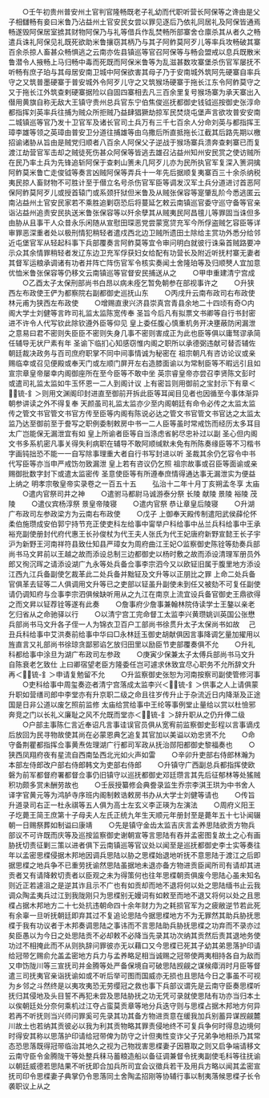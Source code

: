 <!-- { "loadSidebar": true } -->
　　○壬午初贵州普安州土官判官隆畅既老子礼幼而代职听营长阿保等之谗由是父子相讎畅有妾曰米鲁乃沾益州土官安民女尝以罪见逐后乃依礼同居礼及阿保皆通焉畅遂毁阿保居室掳其财物阿保乃与礼等借兵作乱焚畅所部寨舍仓廪杀其从者久之畅遣兵诛礼阿保见礼既死欲助米鲁攘窃其柄乃与其子阿鲊莫阿歹儿等率兵攻畅破其寨百余杀掠人畜甚众畅惧逃之云南亦佐县镇巡等官召阿保等与畅会盟戒以息兵既散米鲁潜令人掖畅上马归畅中毒而死既而阿保米鲁等为乱滋甚数攻寨堡杀伤官军屡抚不听畅有庶子珀与其母居安南卫城中阿保欲害其母子乃于安南城外筑阿先硬寨自率兵守之又筑普墨硬寨于普安城外令阿歹儿守之又筑猴场硬寨于拖长江东令阿鲊莫守之又于拖长江外筑查剌硬寨据险以自固四寨相去凡三百余里复号猴场寨为承天寨出入僣用黄旗自称无敌大王镇守贵州总兵官东宁伯焦俊巡抚都御史钱钺巡按御史张淳命都指挥刘英率兵往捕为贼众所拒贼乃益肆猖獗劫掠军民焚烧屯堡声言欲攻普安安南二城镇巡等官乃发十卫官军及诸长官司土兵万有三千七百余人分命刘英与都指挥王璋李雄等领之英璋由普安卫分道往捕雄等由乌撒后所直抵拖长江截其后路先期以檄招谕诸胁从旨由是贼党归顺者八百余人阿保父子逆战于猴场寨兵溃奔查剌寨已而复渡江劫营官军击却之贼徒死伤甚众阿保等皆逃去雄召沾益州知州安民赏之使访贼所在民乃率土兵为先锋追斩阿保于查剌山箦未几阿歹儿亦为民所执官军复深入箦洞擒阿鲊莫米鲁亡走俊钺等奏言凶贼阿保等弄兵十一年先后据顺复夷寨百三十余杀纳税夷民掠人畜财物不可胜计至于僣立名号杀伤官军臣等调发汉军土兵分道进讨首恶阿保阿鲊莫阿歹儿或授首辕门或系颈犴狱但米鲁及从贼张保容等寔肇乱阶今悉逃匿云南沾益州土官安民家若不乘胜追剿窃恐后将蔓延乞敕云南镇巡官委守巡守备等官亲诣沾益州追责安民执送米鲁张保容等以歼余孽其从贼夷民阿昌氊儿等罪固当诛但多由胁从且事干人众昔永乐闲随从宣慰田琛恶党尝蒙宽贷充军今所俘盗贼乞容臣等详审罪恶深重者处以极刑情犯稍轻者遣戍西北边卫贼所遗田土除给主赏功外悉分给邻近屯堡官军从轻起科事下兵部覆奏言阿鲊莫等宜令审问明白就彼行诛枭首贼路要冲示众其余情罪稍轻者发辽东边卫充军俘获妇女给配有功营长及附近听抚村寨无妻者其督军运粮承调诸有功者并阵亡阵伤官军令核实奏闻土舍隆珀等及归顺僰人宜加意优恤米鲁张保容等仍移文云南镇巡等官督安民捕送从之
　　○甲申重建清宁宫成
　　○乙酉太子太保刑部尚书白昂以病未痊乞暂免朝参在部视事许之
　　○升狭西左布政使王俨为都察院右副都御史巡抚山东
　　○丙戌升云南布政司右布政使林元甫为狭西左布政使
　　○增赐直隶兴济县崇真宫青县余地二十四顷有奇○内阁大学士刘健等言昨司礼监太监陈宽传奉  圣旨今后凡有拟票文书卿等自行书封密进不许令人代写钦此除钦遵外臣等仰见  皇上委任腹心慎重机务开决壅蔽防闲漏泄之意易曰君不密则失臣臣不密则失身几事不密则害成正为此也臣等俱以庸驽谬承简任辅导无状尸素有年  圣谕下临扪心知感窃惟内阁之职所以承德弼违献可替否辅佐朝廷裁决政务与百司庶府职掌不同中间事情诚为秘密在  祖宗朝凡有咨访论议或亲赐临幸或召见便殿或奉天门或左顺门屏开左右造膝面谕以为常制臣等不暇远引且如  宣宗章皇帝屡幸内阁御座所在至今臣等不敢中坐  英宗睿皇帝亦尝召李贤陈文彭时或遣司礼监太监如牛玉怀恩一二人到阁计议  上有密旨则用御前之宝封示下有章＜锍-釒＞则用文渊阁印封进直至御前开拆此臣等耳闻目见者也因循至今事体渐异朝参讲读之外不得复奉  天颜虽司礼监太监亦少至内阁朝廷有命令必传之太监太监传之管文书官管文书官方传至臣等内阁有陈说必达之管文书官管文书官达之太监太监乃达至御前至于誊写之职例委制敕房中书一二人臣等虽时常戒饬而经历太多耳目太广岂能保无漏泄宜有如  皇上所谕者臣等自当涤虑省躬尽忠补过以副  圣心但内阁文书多系机密凡事关得失利病职在辅导不敢阿顺缄默未免有所陈奏缘臣等不习楷书字画钝拙恐不能一一自写除事理重大者自行书写封进以听  圣裁其余仍乞容令中书代写臣等亦当申严戒饬勿致漏泄  皇上若有咨议仍乞照  祖宗故事或召臣等面谕或亲赐御批数字封下或遣太监密传  圣意使臣等有所遵奉庶情得通达事无漏泄实为便益  上纳之
明孝宗敬皇帝实录卷之一百五十五
　　弘治十二年十月丁亥朔孟冬享  太庙
　　○遣内官祭司井之神
　　○遣驸马都尉马诚游泰分祭  长陵  献陵  景陵  裕陵  茂陵
　　○遣仪宾杨淳祭  景皇帝陵寝
　　○遣内官祭  恭让章皇后陵寝
　　○升湖广布政司左参政梁方为云南右布政使
　　○戊子  上御奉天殿传制遣阳武侯薛伦怀柔伯施瓒成安伯郭宁持节充正使吏科左给事中甯举户科给事中丛兰兵科给事中王承裕充副使册封代府代惠王长孙俊杖为代王夫人张氏为代王妃唐府新野宣懿王长子宇沪为新野王河南祥符县致仕知县严璋女为周府曲江王妃○监察御史陈铨等劾奏兵部尚书马文昇前以王越之故而添设总制三边都御史以杨时敷之故而添设清理军册员外郎又徇沉晖之请添设湖广九永等处兵备佥事李宗泗今又以欧钲旧属于腹里地方添设江西九江兵备副使乞裁革此二处兵备并黜钲及文升等以正朋比之罪  上命二处兵备官俱革去钲等二人俱调用文升等已之吏部以钲虽升副使未到任又被劾不可复任副使请仍调知府与佥事李宗泗俱候缺听用从之九江在南京上流宜设兵备官御史王鼎欲得之而文昇以钲荐铨等遂有此奏
　　○詹事府少詹事兼翰林院侍读学士王鏊以亲老乞归省从之命驰驿以行
　　○以清宁宫工完命督工太监李兴黄瓒姚训英国公张懋兵部尚书马文升各子侄一人为锦衣卫百户工部尚书徐贯升太子太保尚书如故
　己丑兵科给事中艾洪奏前给事中华曰□永林廷玉御史胡献俱因言事降调乞量加擢用以旌直言又礼部尚书徐琼贪鄙邪谄乞放归田里以励臣节吏部覆奏俱不允
　　○升礼科都给事中涂旦为湖广布政司左参政
　　○庚寅少保兼太子太傅兵部尚书马文升自陈衰老乞致仕  上曰卿宿望老臣方隆委任岂可遽求休致宜尽心职务不允所辞文升再＜锍-釒＞申请复勉留不允
　　○升监察御史张恕为河南按察司副使管修河事
　　○吏科给事中周玺奏迩者清宁宫落成太监李兴＜锍-釒＞供事之人上请俱蒙升职如营缮司郎中李堂亦有升京职二级之命且往岁传升止于杂流近日内降渐及正途国是日非公道以废乞照前监修  太庙给赏给事中王纶等事例堂止量给以赏以杜憸邪奔竞之门以长礼义廉耻之风不允既而堂亦＜锍-釒＞辞升职从之仍升俸二级
　　○户部主事陈仁言近奉诏凡言事诖误官员俱从宽宥前监察御史彭程以言事谪戍后放回为民寻物故使其尚在必蒙恩典乞追复其官加以美谥以劝忠贤不允
　　○命守备荆瞿都指挥佥事黄焘佐理湖广行都司军政从抚治郧阳都御史黎福奏也
　　○狭西凤翔府夜有星流自西南坠西北光如火声如雷
　　○辛卯升吏部右侍郎林瀚为本部左侍郎改户部右侍郎韩文为吏部右侍郎
　　○升镇守广西副总兵都指挥使欧磐为前军都督府署都督佥事仍旧镇守以巡抚都御史邓廷瓒言其先后征郁林等处猺贼积功颇多赏未酬劳故也
　　○壬辰授纂修会典誊录监生乔宗李淇王珙为中书舍人译字官黄元等为鸿胪寺序班内阁制敕诰敕房书办从大学士刘健等请也
　　○传旨升道录司右正一杜永祺等五人俱为高士左玄义李正瑛为左演法
　　○周府义阳王子圪薨王简王庶第十子母夫人左氏正统九年生天顺元年册封至是薨年五十七讣闻辍朝一日赐祭葬如制谥曰康靖
　　○先是镇守金齿太监吉庆言孟养思陆欲贡方物兵部议不可许既而庆等及巡按监察御史谢朝宣等言思陆有吞并孟密图复故土之心有画胁抚切责征剿三策以进者俱下云南镇巡等官议处以闻至是巡抚都御史李士实等奏往年以孟密思楪侵据木邦地因调兵思陆以胁之思楪始退地听抚不意思陆于渡江之后即据思楪之地兵争不已重劳抚谕然思陆虽据地未退亦备方物进贡臣闻所司有请却其进贡者又有请降敕切责者以臣观之未为得策何也往年思楪朝贡俱废今思陆心虽未知名则近正若遽沮之是逆其诈且示不广也有如贡却而地不退将何以处之思陆缅书止云我调众陶孟夷兵过江到我陇刚只为思楪别无嫚词有如敕至而地不退又将何以处之且思楪占据木邦地方二十七处抗违朝命四十余年财力为之耗损官军为之疲敝逆节若此死有余辜一旦听抚朝廷即弃其过不复追论思陆今据思楪地方不为无罪然其助兵胁抚思楪于我有功议者于木邦奏调思陆之事讳而不言思陆助兵胁抚思楪之功弃而不录亦过矣臣愚以为今日之处思陆贡不必却敕不必降当先录其功次纳其贡然后责其退地务使功过不相掩此而不从则执辞问罪彼亦无以藉口又今思楪已死其子幼其弟思落护印请给冠带乞赐俞允盖孟密地方兵力与孟养略足相当诚赐之冠带使两夷相持各自为敌而又申饬陇川等三宣抚司并金腾等处严备保境自可破思陆觊觎之谋候瘴消时月臣等督遣三司抚夷官亲诣抚谕如或不听后举可图而国威亦无损也且思陆今日之事虽不可视为乡邻之斗然终是以夷攻夷恐无劳缨冠之救也事下兵部议谓先是云南守臣奏思楪听抚归其侵地及头目誓不再犯未尝及思陆胁抚之功无凭可录就使思陆有功亦当归本土以俟朝廷处分奈何乘机过江夺占蛮莫贡章等地分兵迭守则与思楪占据木邦地方何异若再不听抚则当兴师问罪奚可先录其功其备方物进贡意在缓我加兵别蓄异谋觊觎麓川故土也若纳其贡彼必以我为利其贡物略其罪责侵地终不可复兵争何时得息边境何时得安其称以思落护印请给冠带俾为防守之计但夷性变诈父子兄弟争地相杀乃其常态恐思落既得冠带临治其地久之视为己物戕害思楪妻子因篡取之则又启争端请移文云南守臣令金腾陇干等处整兵秣马蓄粮造船以备征调兼督令抚夷副使毛科等往抚谕以朝廷威德若思陆果不听抚即合加兵所司宜会议徵兵若干及用兵方略以闻其孟密宣抚司印令思楪妻子典掌仍令思落同土舍陶孟招刚等协辅行事以制夷落候思楪子长令袭职议上从之
